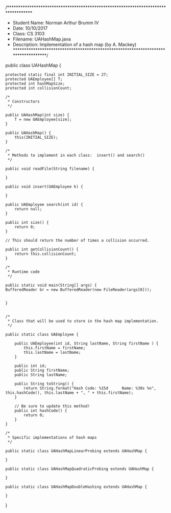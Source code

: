 

/***********************************************************************************
 *  Student Name: Norman Arthur Brumm IV
 *  Date:         10/10/2017
 *  Class:        CS 3103  
 *  Filename:     UAHashMap.java
 *  Description:  Implementation of a hash map (by A. Mackey)
 ***********************************************************************************/

public class UAHashMap {
	
	protected static final int INITIAL_SIZE = 27;
	protected UAEmployee[] T;
	protected int hashMapSize;
	protected int collisionCount;
	
	/*
	 * Constructors
	 */
	
	public UAHashMap(int size) {
		T = new UAEmployee[size];
	}
	
	public UAHashMap() {
		this(INITIAL_SIZE);
	}
	
	/*
	 * Methods to implement in each class:  insert() and search()
	 */
	
	public void readFile(String filename) {
		
	}
	
	public void insert(UAEmployee k) {
		
	}
	
	public UAEmployee search(int id) {
		return null;
	}
	
	public int size() {
		return 0;
	}
	
	// This should return the number of times a collision occurred.
	
	public int getCollisionCount() {
		return this.collisionCount;
	}
	
	/*
	 * Runtime code
	 */
	
	public static void main(String[] args) {
    BufferedReader br = new BufferedReader(new FileReader(args[0]));
    
		
	}
	
	
	/*
	 * Class that will be used to store in the hash map implementation.
	 */
	
	public static class UAEmployee {
		
		public UAEmployee(int id, String lastName, String firstName ) {
			this.firstName = firstName; 
			this.lastName = lastName;
		}
		
		public int id;
		public String firstName;
		public String lastName;
		
		public String toString() {
			return String.format("Hash Code: %15d      Name: %30s %n", this.hashCode(), this.lastName + ", " + this.firstName);
		}
		
		// Be sure to update this method!
		public int hashCode() {
			return 0;
		}
	}
	
	/*
	 * Specific implementations of hash maps
	 */
	
	public static class UAHashMapLinearProbing extends UAHashMap {
		
	}
	
	public static class UAHashMapQuadraticProbing extends UAHashMap {
		
	}

	public static class UAHashMapDoubleHashing extends UAHashMap {
	
	}
	

}
